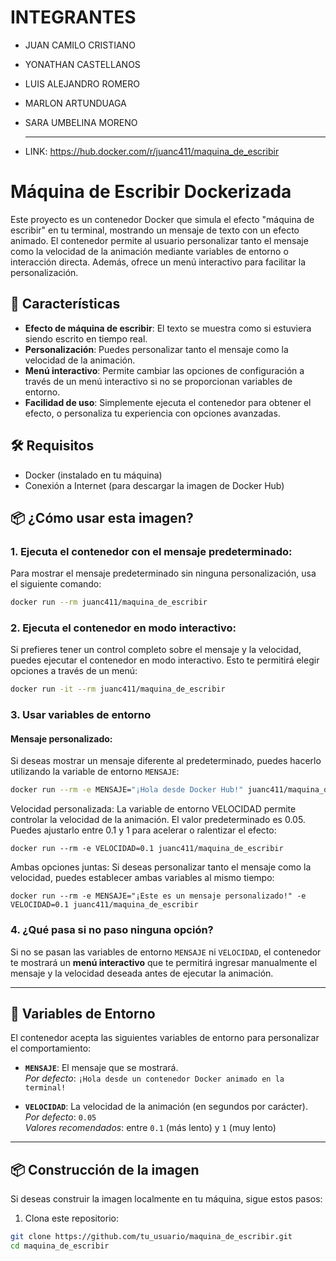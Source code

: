 # INTEGRANTES
- JUAN CAMILO CRISTIANO
- YONATHAN CASTELLANOS
- LUIS ALEJANDRO ROMERO
- MARLON ARTUNDUAGA
- SARA UMBELINA MORENO
  
  ---
 - LINK:
https://hub.docker.com/r/juanc411/maquina_de_escribir

# Máquina de Escribir Dockerizada

Este proyecto es un contenedor Docker que simula el efecto "máquina de escribir" en tu terminal, mostrando un mensaje de texto con un efecto animado. El contenedor permite al usuario personalizar tanto el mensaje como la velocidad de la animación mediante variables de entorno o interacción directa. Además, ofrece un menú interactivo para facilitar la personalización.

## 🚀 Características

- **Efecto de máquina de escribir**: El texto se muestra como si estuviera siendo escrito en tiempo real.
- **Personalización**: Puedes personalizar tanto el mensaje como la velocidad de la animación.
- **Menú interactivo**: Permite cambiar las opciones de configuración a través de un menú interactivo si no se proporcionan variables de entorno.
- **Facilidad de uso**: Simplemente ejecuta el contenedor para obtener el efecto, o personaliza tu experiencia con opciones avanzadas.

## 🛠️ Requisitos

- Docker (instalado en tu máquina)
- Conexión a Internet (para descargar la imagen de Docker Hub)

## 📦 ¿Cómo usar esta imagen?

### 1. Ejecuta el contenedor con el mensaje predeterminado:

Para mostrar el mensaje predeterminado sin ninguna personalización, usa el siguiente comando:

```bash
docker run --rm juanc411/maquina_de_escribir 

```

### 2. Ejecuta el contenedor en modo interactivo:

Si prefieres tener un control completo sobre el mensaje y la velocidad, puedes ejecutar el contenedor en modo interactivo. Esto te permitirá elegir opciones a través de un menú:

```bash
docker run -it --rm juanc411/maquina_de_escribir
```

### 3. Usar variables de entorno

#### Mensaje personalizado:

Si deseas mostrar un mensaje diferente al predeterminado, puedes hacerlo utilizando la variable de entorno `MENSAJE`:

```bash
docker run --rm -e MENSAJE="¡Hola desde Docker Hub!" juanc411/maquina_de_escribir
```
Velocidad personalizada:
La variable de entorno VELOCIDAD permite controlar la velocidad de la animación. El valor predeterminado es 0.05. Puedes ajustarlo entre 0.1 y 1 para acelerar o ralentizar el efecto:
```
docker run --rm -e VELOCIDAD=0.1 juanc411/maquina_de_escribir
```
Ambas opciones juntas:
Si deseas personalizar tanto el mensaje como la velocidad, puedes establecer ambas variables al mismo tiempo:
```
docker run --rm -e MENSAJE="¡Este es un mensaje personalizado!" -e VELOCIDAD=0.1 juanc411/maquina_de_escribir
```
### 4. ¿Qué pasa si no paso ninguna opción?

Si no se pasan las variables de entorno `MENSAJE` ni `VELOCIDAD`, el contenedor te mostrará un **menú interactivo** que te permitirá ingresar manualmente el mensaje y la velocidad deseada antes de ejecutar la animación.

---

## 🔧 Variables de Entorno

El contenedor acepta las siguientes variables de entorno para personalizar el comportamiento:

- **`MENSAJE`**: El mensaje que se mostrará.  
  _Por defecto_: `¡Hola desde un contenedor Docker animado en la terminal!`

- **`VELOCIDAD`**: La velocidad de la animación (en segundos por carácter).  
  _Por defecto_: `0.05`  
  _Valores recomendados_: entre `0.1` (más lento) y `1` (muy lento)

---

## 📦 Construcción de la imagen

Si deseas construir la imagen localmente en tu máquina, sigue estos pasos:

1. Clona este repositorio:

```bash
git clone https://github.com/tu_usuario/maquina_de_escribir.git
cd maquina_de_escribir

